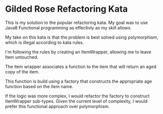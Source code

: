 # Gilded Rose Refactoring Kata

This is my solution to the popular refactoring kata.
My goal was to use Java8 Functional programming as effectivly as my skill allows.

My take on this kata is that the problem is best solved using polymorphism, which is illegal according to kata rules.

I'm following the rules by creating an ItemWrapper, allowing me to leave Item untouched.

The item wrapper associates a function to the item that will return an aged copy of the item.

This function is build using a factory that constructs the appropriate age function based on the item name.

If the logic was more complex, I would refactor the factory to construct ItemWrapper sub-types.
Given the current level of complexity, I would prefer this functional approach over polymorphism.
